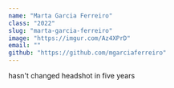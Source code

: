 ```yaml
---
name: "Marta Garcia Ferreiro"
class: "2022"
slug: "marta-garcia-ferreiro"
image: "https://imgur.com/Az4XPrD"
email: ""
github: "https://github.com/mgarciaferreiro"
---
```

hasn't changed headshot in five years